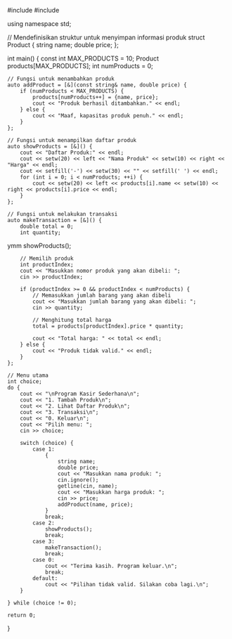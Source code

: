 
#include <iostream>
#include <iomanip>

using namespace std;

// Mendefinisikan struktur untuk menyimpan informasi produk
struct Product {
    string name;
    double price;
};

int main() {
    const int MAX_PRODUCTS = 10;
    Product products[MAX_PRODUCTS];
    int numProducts = 0;

    // Fungsi untuk menambahkan produk
    auto addProduct = [&](const string& name, double price) {
        if (numProducts < MAX_PRODUCTS) {
            products[numProducts++] = {name, price};
            cout << "Produk berhasil ditambahkan." << endl;
        } else {
            cout << "Maaf, kapasitas produk penuh." << endl;
        }
    };

    // Fungsi untuk menampilkan daftar produk
    auto showProducts = [&]() {
        cout << "Daftar Produk:" << endl;
        cout << setw(20) << left << "Nama Produk" << setw(10) << right << "Harga" << endl;
        cout << setfill('-') << setw(30) << "" << setfill(' ') << endl;
        for (int i = 0; i < numProducts; ++i) {
            cout << setw(20) << left << products[i].name << setw(10) << right << products[i].price << endl;
        }
    };

    // Fungsi untuk melakukan transaksi
    auto makeTransaction = [&]() {
        double total = 0;
        int quantity;
ymm
        showProducts();

        // Memilih produk
        int productIndex;
        cout << "Masukkan nomor produk yang akan dibeli: ";
        cin >> productIndex;

        if (productIndex >= 0 && productIndex < numProducts) {
            // Memasukkan jumlah barang yang akan dibeli
            cout << "Masukkan jumlah barang yang akan dibeli: ";
            cin >> quantity;

            // Menghitung total harga
            total = products[productIndex].price * quantity;

            cout << "Total harga: " << total << endl;
        } else {
            cout << "Produk tidak valid." << endl;
        }
    };

    // Menu utama
    int choice;
    do {
        cout << "\nProgram Kasir Sederhana\n";
        cout << "1. Tambah Produk\n";
        cout << "2. Lihat Daftar Produk\n";
        cout << "3. Transaksi\n";
        cout << "0. Keluar\n";
        cout << "Pilih menu: ";
        cin >> choice;

        switch (choice) {
            case 1:
                {
                    string name;
                    double price;
                    cout << "Masukkan nama produk: ";
                    cin.ignore();
                    getline(cin, name);
                    cout << "Masukkan harga produk: ";
                    cin >> price;
                    addProduct(name, price);
                }
                break;
            case 2:
                showProducts();
                break;
            case 3:
                makeTransaction();
                break;
            case 0:
                cout << "Terima kasih. Program keluar.\n";
                break;
            default:
                cout << "Pilihan tidak valid. Silakan coba lagi.\n";
        }

    } while (choice != 0);

    return 0;
}


    
